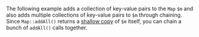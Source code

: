 The following example adds a collection of key-value pairs to the `Map` `$m` and also adds multiple collections of key-value pairs to `$m` through chaining. Since `Map::addAll()` returns a [shallow copy](https://en.wikipedia.org/wiki/Object_copying#Shallow_copy) of `$m` itself, you can chain a bunch of `addAll()` calls together.
